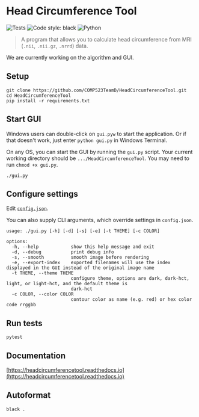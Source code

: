 
# Head Circumference Tool

![Tests](https://github.com/COMP523TeamD/HeadCircumferenceTool/actions/workflows/tests.yml/badge.svg)
![Code style: black](https://img.shields.io/badge/code%20style-black-000000.svg)
![Python](https://img.shields.io/badge/Python-FFD43B?style=for-the-badge&logo=python&logoColor=blue)

> A program that allows you to calculate head circumference from MRI (`.nii`, `.nii.gz`, `.nrrd`) data.

We are currently working on the algorithm and GUI.

## Setup

```text
git clone https://github.com/COMP523TeamD/HeadCircumferenceTool.git
cd HeadCircumferenceTool
pip install -r requirements.txt
```

## Start GUI

Windows users can double-click on `gui.pyw` to start the application. Or if that doesn't work, just enter `python gui.py` in Windows Terminal.

On any OS, you can start the GUI by running the `gui.py` script. Your current working directory should be
`.../HeadCircumferenceTool`. You may need to run `chmod +x gui.py`.

```text
./gui.py
```

## Configure settings

Edit [`config.json`](config.json).

You can also supply CLI arguments, which override settings in `config.json`.

```text
usage: ./gui.py [-h] [-d] [-s] [-e] [-t THEME] [-c COLOR]

options:
  -h, --help            show this help message and exit
  -d, --debug           print debug info
  -s, --smooth          smooth image before rendering
  -e, --export-index    exported filenames will use the index displayed in the GUI instead of the original image name
  -t THEME, --theme THEME
                        configure theme, options are dark, dark-hct, light, or light-hct, and the default theme is
                        dark-hct
  -c COLOR, --color COLOR
                        contour color as name (e.g. red) or hex color code rrggbb
```

## Run tests

```text
pytest
```

## Documentation

[https://headcircumferencetool.readthedocs.io](https://headcircumferencetool.readthedocs.io)

## Autoformat

```text
black .
```
